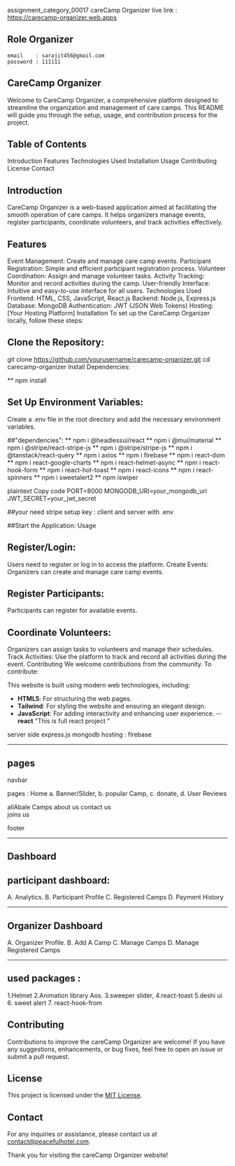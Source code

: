 
assignment_category_00017
careCamp Organizer live link : https://carecamp-organizer.web.apps

## Role Organizer 
	email    : sarajit456@gmail.com
    password : 111111


## CareCamp Organizer
Welcome to CareCamp Organizer, a comprehensive platform designed to streamline the organization and management of care camps. This README will guide you through the setup, usage, and contribution process for the project.

## Table of Contents
Introduction
Features
Technologies Used
Installation
Usage
Contributing
License
Contact
## Introduction
CareCamp Organizer is a web-based application aimed at facilitating the smooth operation of care camps. It helps organizers manage events, register participants, coordinate volunteers, and track activities effectively.

## Features
Event Management: Create and manage care camp events.
Participant Registration: Simple and efficient participant registration process.
Volunteer Coordination: Assign and manage volunteer tasks.
Activity Tracking: Monitor and record activities during the camp.
User-friendly Interface: Intuitive and easy-to-use interface for all users.
Technologies Used
Frontend: HTML, CSS, JavaScript, React.js
Backend: Node.js, Express.js
Database: MongoDB
Authentication: JWT (JSON Web Tokens)
Hosting: [Your Hosting Platform]
Installation
To set up the CareCamp Organizer locally, follow these steps:

## Clone the Repository:
git clone https://github.com/yourusername/carecamp-organizer.git
cd carecamp-organizer
Install Dependencies:


** npm install
## Set Up Environment Variables:
Create a .env file in the root directory and add the necessary environment variables.

##"dependencies":
  **  npm i @headlessui/react
   ** npm i @mui/material
   **  npm i @stripe/react-stripe-js
   **  npm i @stripe/stripe-js
    ** npm i @tanstack/react-query
   **  npm i axios
    ** npm i firebase
   **  npm i react-dom
   **   npm i react-google-charts
   **  npm i react-helmet-async
   **  npm i react-hook-form
   **  npm i react-hot-toast
   **  npm i react-icons
   **  npm i react-spinners
   **  npm i sweetalert2
   **  npm iswiper

plaintext
Copy code
PORT=8000
MONGODB_URI=your_mongodb_uri
JWT_SECRET=your_jwt_secret

##your need stripe setup
key : client and server with .env

##Start the Application:
Usage
## Register/Login:
Users need to register or log in to access the platform.
Create Events:
Organizers can create and manage care camp events.
## Register Participants:
Participants can register for available events.
## Coordinate Volunteers:
Organizers can assign tasks to volunteers and manage their schedules.
Track Activities:
Use the platform to track and record all activities during the event.
Contributing
We welcome contributions from the community. To contribute:


This website is built using modern web technologies, including:

- **HTML5**: For structuring the web pages.
- **Tailwind**: For styling the website and ensuring an elegant design.
- **JavaScript**: For adding interactivity and enhancing user experience.
--**react** "This is full react project "

server side 
express.js
mongodb
hosting : firebase

*************************************
## pages
navbar

pages :
Home 
	a. Banner/Slider, 
	b. popular Camp,
	c. donate,
	d. User Reviews
	
allAbale Camps
about us
contact us	
joins us


footer
*************************************
## Dashboard
 ## participant dashboard:
A. Analytics.
B. Participant Profile
C. Registered Camps
D. Payment History
*************************************
## Organizer Dashboard
A. Organizer Profile.
B. Add A Camp
C. Manage Camps
D. Manage Registered Camps
*************************************

## used packages :
1.Helmet
2.Animation library Aos.
3.sweeper slider, 
4.react-toast 
5.deshi ui
6. sweet alert
7. react-hook-from




## Contributing

Contributions to improve the careCamp Organizer are welcome! If you have any suggestions, enhancements, or bug fixes, feel free to open an issue or submit a pull request.

## License

This project is licensed under the [MIT License](LICENSE).

## Contact

For any inquiries or assistance, please contact us at [contact@peacefulhotel.com](organiger:bdsarajit499@gmail.com).

Thank you for visiting the careCamp Organizer website!







